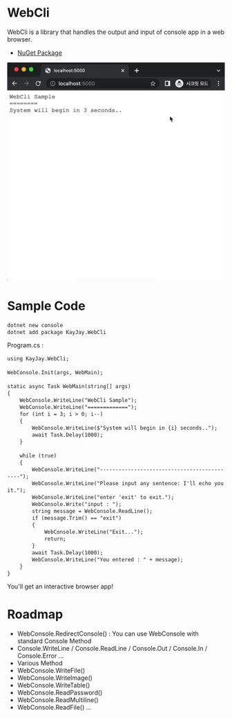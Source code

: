 # WebCli

WebCli is a library that handles the output and input of console app in a web browser.

- [NuGet Package](https://www.nuget.org/packages/KayJay.WebCli)

![](./docs/webcli.webp)

# Sample Code

```
dotnet new console
dotnet add package KayJay.WebCli
```

Program.cs : 
```
using KayJay.WebCli;

WebConsole.Init(args, WebMain);

static async Task WebMain(string[] args)
{
    WebConsole.WriteLine("WebCli Sample");
    WebConsole.WriteLine("=============");
    for (int i = 3; i > 0; i--)
    {
        WebConsole.WriteLine($"System will begin in {i} seconds..");
        await Task.Delay(1000);
    }

    while (true)
    {
        WebConsole.WriteLine("--------------------------------------------");
        WebConsole.WriteLine("Please input any sentence: I'll echo you it.");
        WebConsole.WriteLine("enter 'exit' to exit.");
        WebConsole.Write("input : ");
        string message = WebConsole.ReadLine();
        if (message.Trim() == "exit")
        {
            WebConsole.WriteLine("Exit...");
            return;
        }
        await Task.Delay(1000);
        WebConsole.WriteLine("You entered : " + message);
    }
}

```

You'll get an interactive browser app!



# Roadmap

- WebConsole.RedirectConsole() : You can use WebConsole with standard Console Method
 - Console.WriteLine / Console.ReadLine / Console.Out / Console.In / Console.Error ...
- Various Method
 - WebConsole.WriteFile()
 - WebConsole.WriteImage()
 - WebConsole.WriteTable()
 - WebConsole.ReadPassword()
 - WebConsole.ReadMultiline()
 - WebConsole.ReadFile()
 ...
	